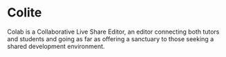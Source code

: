 # Colite
Colab is a Collaborative Live Share Editor, an editor connecting both tutors and students and going as far as offering a sanctuary to those seeking a shared development environment.